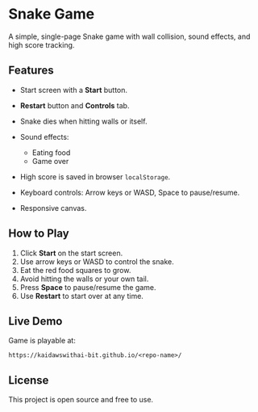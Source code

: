 # Snake Game

A simple, single-page Snake game with wall collision, sound effects, and high score tracking.

## Features

* Start screen with a **Start** button.
* **Restart** button and **Controls** tab.
* Snake dies when hitting walls or itself.
* Sound effects:

  * Eating food
  * Game over
* High score is saved in browser `localStorage`.
* Keyboard controls: Arrow keys or WASD, Space to pause/resume.
* Responsive canvas.

## How to Play

1. Click **Start** on the start screen.
2. Use arrow keys or WASD to control the snake.
3. Eat the red food squares to grow.
4. Avoid hitting the walls or your own tail.
5. Press **Space** to pause/resume the game.
6. Use **Restart** to start over at any time.

## Live Demo
Game is playable at:

```
https://kaidawswithai-bit.github.io/<repo-name>/
```

## License

This project is open source and free to use.
